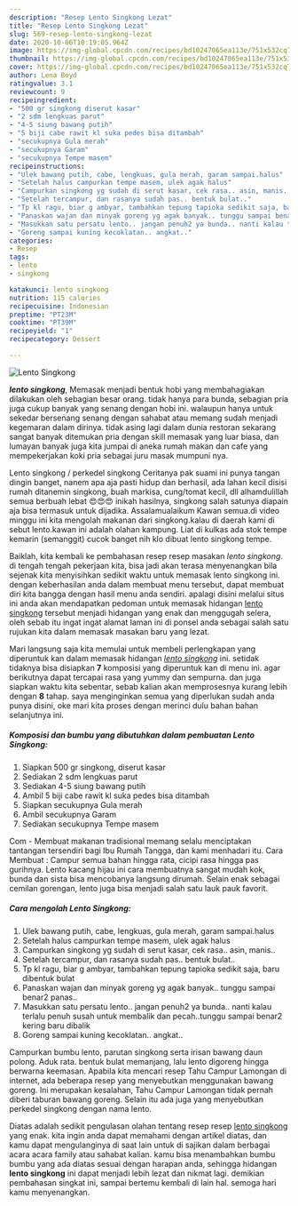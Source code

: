 ```yaml
---
description: "Resep Lento Singkong Lezat"
title: "Resep Lento Singkong Lezat"
slug: 569-resep-lento-singkong-lezat
date: 2020-10-06T10:19:05.964Z
image: https://img-global.cpcdn.com/recipes/bd10247065ea113e/751x532cq70/lento-singkong-foto-resep-utama.jpg
thumbnail: https://img-global.cpcdn.com/recipes/bd10247065ea113e/751x532cq70/lento-singkong-foto-resep-utama.jpg
cover: https://img-global.cpcdn.com/recipes/bd10247065ea113e/751x532cq70/lento-singkong-foto-resep-utama.jpg
author: Lena Boyd
ratingvalue: 3.1
reviewcount: 9
recipeingredient:
- "500 gr singkong diserut kasar"
- "2 sdm lengkuas parut"
- "4-5 siung bawang putih"
- "5 biji cabe rawit kl suka pedes bisa ditambah"
- "secukupnya Gula merah"
- "secukupnya Garam"
- "secukupnya Tempe masem"
recipeinstructions:
- "Ulek bawang putih, cabe, lengkuas, gula merah, garam sampai.halus"
- "Setelah halus campurkan tempe masem, ulek agak halus"
- "Campurkan singkong yg sudah di serut kasar, cek rasa.. asin, manis.."
- "Setelah tercampur, dan rasanya sudah pas.. bentuk bulat.."
- "Tp kl ragu, biar g ambyar, tambahkan tepung tapioka sedikit saja, baru dibentuk bulat"
- "Panaskan wajan dan minyak goreng yg agak banyak.. tunggu sampai benar2 panas.."
- "Masukkan satu persatu lento.. jangan penuh2 ya bunda.. nanti kalau terlalu penuh susah untuk membalik dan pecah..tunggu sampai benar2 kering baru dibalik"
- "Goreng sampai kuning kecoklatan.. angkat.."
categories:
- Resep
tags:
- lento
- singkong

katakunci: lento singkong 
nutrition: 115 calories
recipecuisine: Indonesian
preptime: "PT23M"
cooktime: "PT39M"
recipeyield: "1"
recipecategory: Dessert

---
```



![Lento Singkong](https://img-global.cpcdn.com/recipes/bd10247065ea113e/751x532cq70/lento-singkong-foto-resep-utama.jpg)

<b><i>lento singkong</i></b>, Memasak menjadi bentuk hobi yang membahagiakan dilakukan oleh sebagian besar orang. tidak hanya para bunda, sebagian pria juga cukup banyak yang senang dengan hobi ini. walaupun hanya untuk sekedar bersenang senang dengan sahabat atau memang sudah menjadi kegemaran dalam dirinya. tidak asing lagi dalam dunia restoran sekarang sangat banyak ditemukan pria dengan skill memasak yang luar biasa, dan lumayan banyak juga kita jumpai di aneka rumah makan dan cafe yang mempekerjakan koki pria sebagai juru masak mumpuni nya.

Lento singkong / perkedel singkong Ceritanya pak suami ini punya tangan dingin banget, nanem apa aja pasti hidup dan berhasil, ada lahan kecil disisi rumah ditanemin singkong, buah markisa, cung/tomat kecil, dll alhamdulillah semua berbuah lebat 😍😍😍 inikah hasilnya, singkong salah satunya diapain aja bisa termasuk untuk dijadika. Assalamualaikum Kawan semua.di video minggu ini kita mengolah makanan dari singkong.kalau di daerah kami di sebut lento.kawan ini adalah olahan kampung. Liat di kulkas ada stok tempe kemarin (semanggit) cucok banget nih klo dibuat lento singkong tempe.

Baiklah, kita kembali ke pembahasan resep resep masakan <i>lento singkong</i>. di tengah tengah pekerjaan kita, bisa jadi akan terasa menyenangkan bila sejenak kita menyisihkan sedikit waktu untuk memasak lento singkong ini. dengan keberhasilan anda dalam membuat menu tersebut, dapat membuat diri kita bangga dengan hasil menu anda sendiri. apalagi disini melalui situs ini anda akan mendapatkan pedoman untuk memasak hidangan <u>lento singkong</u> tersebut menjadi hidangan yang enak dan menggugah selera, oleh sebab itu ingat ingat alamat laman ini di ponsel anda sebagai salah satu rujukan kita dalam memasak masakan baru yang lezat.


Mari langsung saja kita memulai untuk membeli perlengkapan yang diperuntuk kan dalam memasak hidangan <u><i>lento singkong</i></u> ini. setidak tidaknya bisa disiapkan <b>7</b> komposisi yang diperuntuk kan di menu ini. agar berikutnya dapat tercapai rasa yang yummy dan sempurna. dan juga siapkan waktu kita sebentar, sebab kalian akan memprosesnya kurang lebih dengan <b>8</b> tahap. saya menginginkan semua yang diperlukan sudah anda punya disini, oke mari kita proses dengan merinci dulu bahan bahan selanjutnya ini.

<!--inarticleads1-->

##### Komposisi dan bumbu yang dibutuhkan dalam pembuatan Lento Singkong:

1. Siapkan 500 gr singkong, diserut kasar
1. Sediakan 2 sdm lengkuas parut
1. Sediakan 4-5 siung bawang putih
1. Ambil 5 biji cabe rawit kl suka pedes bisa ditambah
1. Siapkan secukupnya Gula merah
1. Ambil secukupnya Garam
1. Sediakan secukupnya Tempe masem


Com - Membuat makanan tradisional memang selalu menciptakan tantangan tersendiri bagi Ibu Rumah Tangga, dan kami menhadari itu. Cara Membuat : Campur semua bahan hingga rata, cicipi rasa hingga pas gurihnya. Lento kacang hijau ini cara membuatnya sangat mudah kok, bunda dan sista bisa mencobanya langsung dirumah. Selain enak sebagai cemilan gorengan, lento juga bisa menjadi salah satu lauk pauk favorit. 

<!--inarticleads2-->

##### Cara mengolah Lento Singkong:

1. Ulek bawang putih, cabe, lengkuas, gula merah, garam sampai.halus
1. Setelah halus campurkan tempe masem, ulek agak halus
1. Campurkan singkong yg sudah di serut kasar, cek rasa.. asin, manis..
1. Setelah tercampur, dan rasanya sudah pas.. bentuk bulat..
1. Tp kl ragu, biar g ambyar, tambahkan tepung tapioka sedikit saja, baru dibentuk bulat
1. Panaskan wajan dan minyak goreng yg agak banyak.. tunggu sampai benar2 panas..
1. Masukkan satu persatu lento.. jangan penuh2 ya bunda.. nanti kalau terlalu penuh susah untuk membalik dan pecah..tunggu sampai benar2 kering baru dibalik
1. Goreng sampai kuning kecoklatan.. angkat..


Campurkan bumbu lento, parutan singkong serta irisan bawang daun polong. Aduk rata. bentuk bulat memanjang, lalu lento digoreng hingga berwarna keemasan. Apabila kita mencari resep Tahu Campur Lamongan di internet, ada beberapa resep yang menyebutkan menggunakan bawang goreng. Ini merupakan kesalahan, Tahu Campur Lamongan tidak pernah diberi taburan bawang goreng. Selain itu ada juga yang menyebutkan perkedel singkong dengan nama lento. 

Diatas adalah sedikit pengulasan olahan tentang resep resep <u>lento singkong</u> yang enak. kita ingin anda dapat memahami dengan artikel diatas, dan kamu dapat mengulanginya di saat lain untuk di sajikan dalam berbagai acara acara family atau sahabat kalian. kamu bisa menambahkan bumbu bumbu yang ada diatas sesuai dengan harapan anda, sehingga hidangan <b>lento singkong</b> ini dapat menjadi lebih lezat dan nikmat lagi. demikian pembahasan singkat ini, sampai bertemu kembali di lain hal. semoga hari kamu menyenangkan.
